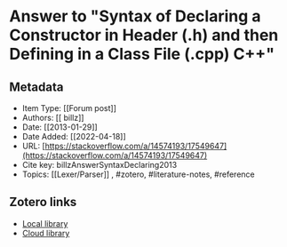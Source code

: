 # Answer to "Syntax of Declaring a Constructor in Header (.h) and then Defining in a Class File (.cpp) C++"

## Metadata

* Item Type: [[Forum post]]
* Authors: [[ billz]]
* Date: [[2013-01-29]]
* Date Added: [[2022-04-18]]
* URL: [https://stackoverflow.com/a/14574193/17549647](https://stackoverflow.com/a/14574193/17549647)
* Cite key: billzAnswerSyntaxDeclaring2013
* Topics: [[Lexer/Parser]]
, #zotero, #literature-notes, #reference


##  Zotero links
* [Local library](zotero://select/items/1_GLLHPXTK)
* [Cloud library](http://zotero.org/users/9285361/items/GLLHPXTK)

